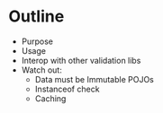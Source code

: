 # Outline
* Purpose
* Usage
* Interop with other validation libs
* Watch out:
	* Data must be Immutable POJOs
	* Instanceof check
	* Caching